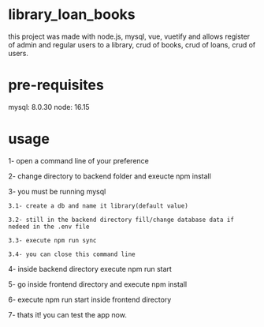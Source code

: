 # library_loan_books
this project was made with node.js, mysql, vue, vuetify and allows register of admin and regular users to a library, crud of books, crud of loans, crud of users.

# pre-requisites
mysql: 8.0.30
node: 16.15


# usage
1- open a command line of your preference

2- change directory to backend folder and exeucte npm install

3- you must be running mysql

    3.1- create a db and name it library(default value)

    3.2- still in the backend directory fill/change database data if nedeed in the .env file

    3.3- execute npm run sync
		
	3.4- you can close this command line

4- inside backend directory execute npm run start

5- go inside frontend directory and execute npm install

6- execute npm run start inside frontend directory

7- thats it! you can test the app now.
